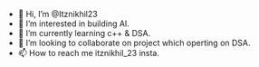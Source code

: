 - 👋 Hi, I’m @Itznikhil23
- 👀 I’m interested in building AI.
- 🌱 I’m currently learning c++ & DSA.
- 💞️ I’m looking to collaborate on project which operting on DSA.
- 📫 How to reach me itznikhil_23 insta.

<!---
Itznikhil23/Itznikhil23 is a ✨ special ✨ repository because its `README.md` (this file) appears on your GitHub profile.
You can click the Preview link to take a look at your changes.
--->
